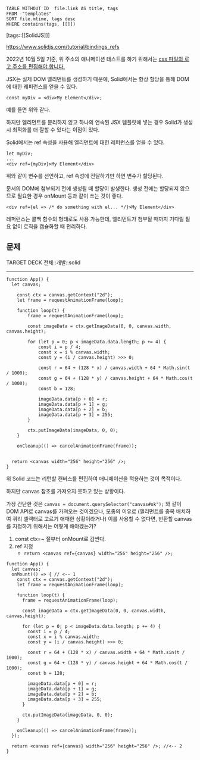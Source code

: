 <!--Basic Template V0.0.2 Start -->
```dataview
TABLE WITHOUT ID  file.link AS title, tags
FROM -"templates"
SORT file.mtime, tags desc
WHERE contains(tags, [[]])
```
<!--Basic Template V0.0.2 End -->
[tags::[[SolidJS]]]

https://www.solidjs.com/tutorial/bindings_refs

2022년 10월 5일 기준, 위 주소의 애니메이션 테스트를 하기 위해서는 [css 파일의 로고 주소를 편집해야 합니다.](https://github.com/solidjs/solid-docs/issues/188) 

JSX는 실제 DOM 엘리먼트를 생성하기 때문에, Solid에서는 항상 할당을 통해 DOM에 대한 레퍼런스를 얻을 수 있다. 

```tsx
const myDiv = <div>My Element</div>;
```

예를 들면 위와 같다.

하지만 엘리먼트를 분리하지 않고 하나의 연속된 JSX 템플릿에 넣는 경우 Solid가 생성시 최적화를 더 잘할 수 있다는 이점이 있다.

Solid에서는 ref 속성을 사용해 엘리먼트에 대헌 레퍼런스를 얻을 수 있다.

```tsx
let myDiv;
...
<div ref={myDiv}>My Element</div>
```

위와 같이 변수를 선언하고, ref 속성에 전달하기만 하면 변수가 할당된다. 

문서의 DOM에 첨부되기 전에 생성될 때 할당이 발생한다. 생성 전에는 할당되지 않으므로 필요한 경우 onMount 등과 같이 쓰는 것이 좋다.

```tsx
<div ref={el => /* do something with el... */}>My Element</div>
```

레퍼런스는 콜백 함수의 형태로도 사용 가능한데, 엘리먼트가 첨부될 때까지 기다릴 필요 없이 로직을 캡슐화할 때 편리하다.

## 문제

TARGET DECK
전체::개발::solid

---

<!--ankiQ-->

```tsx
function App() {
  let canvas;

	const ctx = canvas.getContext("2d");
	let frame = requestAnimationFrame(loop);

	function loop(t) {
		frame = requestAnimationFrame(loop);

		const imageData = ctx.getImageData(0, 0, canvas.width, canvas.height);

		for (let p = 0; p < imageData.data.length; p += 4) {
			const i = p / 4;
			const x = i % canvas.width;
			const y = (i / canvas.height) >>> 0;

			const r = 64 + (128 * x) / canvas.width + 64 * Math.sin(t / 1000);
			const g = 64 + (128 * y) / canvas.height + 64 * Math.cos(t / 1000);
			const b = 128;

			imageData.data[p + 0] = r;
			imageData.data[p + 1] = g;
			imageData.data[p + 2] = b;
			imageData.data[p + 3] = 255;
		}

		ctx.putImageData(imageData, 0, 0);
	}

	onCleanup(() => cancelAnimationFrame(frame));


  return <canvas width="256" height="256" />;
}
```

위 Solid 코드는 리턴할 캔버스를 편집하여 애니메이션을 적용하는 것이 목적이다.

하지만 canvas 참조를 가져오지 못하고 있는 상황이다.

가장 간단한 것은 `canvas = document.querySelector("canvas#ok");` 와 같이 DOM API로 canvas를 가져오는 것이겠으나, 모종의 이유로 (엘리먼트를 중복 배치하여 쿼리 셀렉터로 고르기 애매한 상황이라거나) 이를 사용할 수 없다면, 반환할 canvas를 지정하기 위해서는 어떻게 해야겠는가?

<!--ankiA-->

1. const ctx=~ 절부터 onMount로 감싼다.
2. ref 지정
	- `return <canvas ref={canvas} width="256" height="256" />;`

```tsx
function App() {
  let canvas;
  onMount(() => { // <-- 1
    const ctx = canvas.getContext("2d");
    let frame = requestAnimationFrame(loop);

    function loop(t) {
      frame = requestAnimationFrame(loop);

      const imageData = ctx.getImageData(0, 0, canvas.width, canvas.height);

      for (let p = 0; p < imageData.data.length; p += 4) {
        const i = p / 4;
        const x = i % canvas.width;
        const y = (i / canvas.height) >>> 0;

        const r = 64 + (128 * x) / canvas.width + 64 * Math.sin(t / 1000);
        const g = 64 + (128 * y) / canvas.height + 64 * Math.cos(t / 1000);
        const b = 128;

        imageData.data[p + 0] = r;
        imageData.data[p + 1] = g;
        imageData.data[p + 2] = b;
        imageData.data[p + 3] = 255;
      }

      ctx.putImageData(imageData, 0, 0);
    }

    onCleanup(() => cancelAnimationFrame(frame));
  });

  return <canvas ref={canvas} width="256" height="256" />; //<-- 2
}

```

<!--ankiE-->
<!--ID: 1664962643991-->
